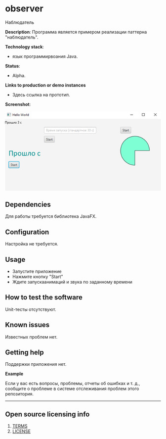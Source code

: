 # observer
Наблюдатель

**Description**:  Программа является примером реализации паттерна "наблюдатель".



**Technology stack**:
  - язык программирвоания Java.

**Status**:
  - Alpha.

**Links to production or demo instances**
  - Здесь ссылка на прототип.


**Screenshot**: 

![](https://github.com/Hoffu/observer/blob/master/1.png)


## Dependencies

Для работы требуется библиотека JavaFX.

## Configuration

Настройка не требуется.

## Usage

- Запустите приложение
- Нажмите кнопку "Start"
- Ждите запускаанимаций и звука по заданному времени

## How to test the software

Unit-тесты отсутствуют.

## Known issues

Известных проблем нет.

## Getting help

Поддержки приложения нет.

**Example**

Если у вас есть вопросы, проблемы, отчеты об ошибках и т. д., сообщите о проблеме в системе отслеживания проблем этого репозитория.

----

## Open source licensing info
1. [TERMS](TERMS.md)
2. [LICENSE](LICENSE)
